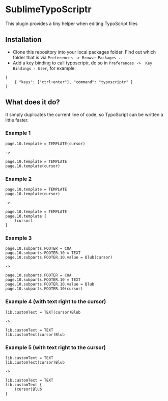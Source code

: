 SublimeTypoScriptr
==================

This plugin provides a tiny helper when editing TypoScript files

Installation
------------
* Clone this repository into your local packages folder. Find out which folder that is via `Preferences -> Browse Packages ...`
* Add a key binding to call typoscriptr, do so in `Preferences ->  Key Bindings - User`, for example:
```
[
	{ "keys": ["ctrl+enter"], "command": "typoscriptr" }
]
```

What does it do?
----------------
It simply duplicates the current line of code, so TypoScript can be written a little faster.

### Example 1

```
page.10.template = TEMPLATE(cursor)

->

page.10.template = TEMPLATE
page.10.template(cursor)
```

### Example 2

```
page.10.template = TEMPLATE
page.10.template(cursor)

->

page.10.template = TEMPLATE
page.10.template {
	(cursor)
}
```

### Example 3

```
page.10.subparts.FOOTER = COA
page.10.subparts.FOOTER.10 = TEXT
page.10.subparts.FOOTER.10.value = Blub(cursor)

->

page.10.subparts.FOOTER = COA
page.10.subparts.FOOTER.10 = TEXT
page.10.subparts.FOOTER.10.value = Blub
page.10.subparts.FOOTER.10(cursor)
```

### Example 4 (with text right to the cursor)

```
lib.customText = TEXT(cursor)Blub

->

lib.customText = TEXT
lib.customText(cursor)Blub
```

### Example 5 (with text right to the cursor)

```
lib.customText = TEXT
lib.customText(cursor)Blub

->

lib.customText = TEXT
lib.customText {
	(cursor)Blub
}
```
